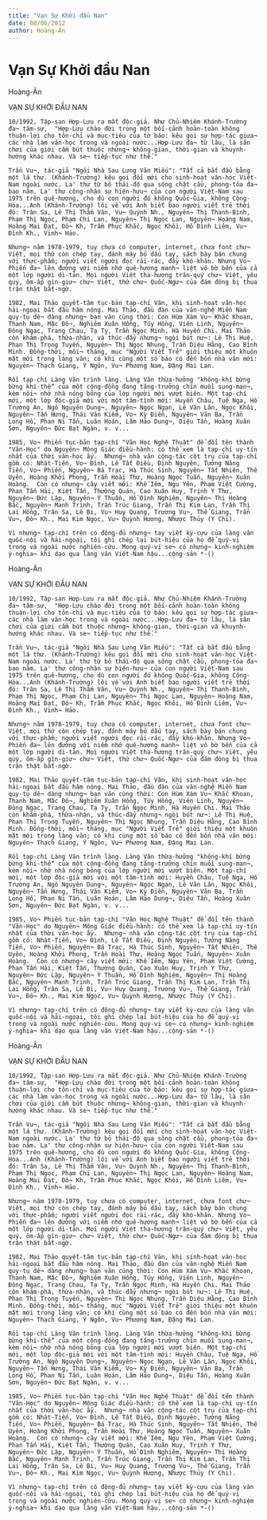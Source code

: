 ```yaml
---
title: "Vạn Sự Khởi đầu Nan"
date: 08/06/2012
author: Hoàng-Ân
---
```


# Vạn Sự Khởi đầu Nan

Hoàng-Ân


VẠN SỰ KHỞI ĐẦU NAN

    10/1992, Tập-san Hợp-Lưu ra mắt độc-giả. Như Chủ-Nhiệm Khánh-Trường đa¬ tâm-sự,  "Hợp-Lưu chào đời trong một bối-cảnh hoàn-toàn không thuận-lợi cho tôn-chỉ và mục-tiêu của tờ báo: kêu gọi sự hợp-tác giưa¬ các nhà làm văn-học trong và ngoài nước...Hợp-Lưu đa¬ từ lâu, là sân chơi của giới cầm bút thuộc nhưng¬ không-gian, thời-gian và khuynh-hướng khác nhau. Và se¬ tiếp-tục như thế."

    Trần Vu¬, tác-giả "Ngôi Nhà Sau Lưng Văn Miếu": "Tất cả bắt đầu bằng một lá thư. (Khánh-Trường) kêu gọi đổi mới cho sinh-hoạt văn-học Việt-Nam ngoài nước. La' thư từ bỏ thái-độ qua sông chặt cầu, phong-tỏa đa¬ bao năm. La' thư công-nhận sự hiện-hưu¬ của con người Việt-Nam sau 1975 trên quê-hương, cho dù con người đó không Quốc-Gia, không Cộng-Hòa...Anh (Khánh-Trường) lôi về với Anh biết bao người viết trẻ thời đó: Trân Sa, Lê Thị Thấm Vân, Vu¬ Quỳnh Nh., Nguyên¬ Thị Thanh-Bình, Phạm Thị Ngọc, Phạm Chi Lan, Nguyên¬ Thị Ngọc Lan, Nguyên¬ Hoàng Nam, Hoàng Mai Đạt, Đô¬ Kh, Trầm Phục Khắc, Ngọc Khôi, Hồ Đình Liêm, Vu¬ Đình Kh., Vinh¬ Hảo.

    Nhưng¬ năm 1978-1979, tuy chưa có computer, internet, chưa font chư¬ Việt, mọi thứ còn chép tay, đánh máy bỏ dấu tay, sách bày bán chung với thực-phẩm; người viết người đọc rải-rác, đầy khó-khăn. Nhưng Vo¬ Phiến đa¬ lên đường với niềm nhớ quê-hương manh¬ liệt vô bờ bến của cả một lớp người di-tản. Mọi người Việt tha-hương trân-quý chư¬ Việt, yêu quý, ôm-ấp gìn-giư¬ chư¬ Việt, thứ chư¬ Quốc-Ngư¬ của đám đông bị thua trận thật bất-ngờ.

    1982, Mai Thảo quyết-tâm tục-bản tạp-chí Văn, khi sinh-hoạt văn-học hải-ngoại bắt đầu hâm nóng. Mai Thảo, đầu đàn của văn-nghệ Miền Nam quy-tụ dê¬ dàng nhưng¬ bạn văn cùng thời: Con Hùm Xám Vu¬ Khắc Khoan, Thanh Nam, Mặc Đô¬, Nghiêm Xuân Hồng, Túy Hồng, Viên Linh, Nguyên¬ Đông Ngạc, Trang Chau, Tạ Tỵ, Trần Ngọc Minh, Hà Huyền Chi. Mai Thảo còn khám-phá, thừa-nhận, và thúc-đẩy nhưng¬ ngòi bút nư¬: Lê Thị Huệ, Phan Thị Trọng Tuyến, Nguyên¬ Thị Ngọc Nhung, Trần Diệu Hằng, Cao Bình Minh. Đồng-thời, môi¬ tháng, mục "Người Viết Trẻ" giới thiệu một khuôn mặt mới trong làng văn; có khi cùng một số báo có đến bốn nhà văn mới: Nguyên¬ Thạch Giang, Ý Ngôn, Vu¬ Phương Nam, Đặng Mai Lan.

    Rồi tạp-chí Làng Văn trình làng. Làng Văn thừa-hưởng "không-khí bừng bừng khí-thế" của một cộng-đồng đang tăng-trưởng chín muồi sung-man¬, kèm nôi¬ nhớ nhà nóng bỏng của lớp người mới vượt biên. Một tạp-chí mới, một lớp độc-giả mới với một tâm-tình mới: Huyền Châu, Tuệ Nga, Hồ Trường An, Ngô Nguyên Dung¬, Nguyên¬ Ngọc Ngạn, Lê Văn Lân, Ngọc Khôi, Nguyên¬ Tấn Hưng, Thái Văn Kiểm, Vo¬ Kỳ Điền, Nguyên¬ Văn Ba, Trần Long Hồ, Phan Ni Tấn, Luân Hoán, Lâm Hảo Dung¬, Diệu Tần, Hoàng Xuân Sơn, Nguyên¬ Đức Bạt Ngàn, v. v...

    1985, Vo¬ Phiến tục-bản tạp-chí "Văn Học Nghệ Thuật" để đổi tên thành "Văn-Học" do Nguyên¬ Mộng Giác điều-hành: có thể xem là tạp-chí uy-tín nhất của thời văn-học ấy.  Nhưng¬ nhà văn cộng-tác cột trụ của tạp-chí gồm có: Nhật-Tiến, Vo¬ Đình, Lê Tất Điều, Định Nguyên, Tưởng Năng Tiến, Vo¬ Phiến, Nguyên¬ Bá Trạc, Hà Thúc Sinh, Nguyên¬ Tất Nhiên, Thế Uyên, Hoàng Khởi Phong, Trần Hoài Thư, Hoàng Ngọc Tuấn, Nguyên¬ Xuân Hoàng.  Còn có nhưng¬ cây viết mới: Khế Iêm, Ngu Yên, Phạm Việt Cường, Phan Tấn Hải, Kiệt Tấn, Thường Quán, Cao Xuân Huy, Trịnh Y Thư, Nguyên¬ Đức Lập, Nguyên¬ Ý Thuần, Hồ Đình Nghiêm, Nguyên¬ Thị Hoàng Bắc, Nguyên¬ Manh Trinh, Trần Trúc Giang, Trần Thị Kim Lan, Trần Thị Lai Hồng, Trân Sa, Lê Bi, Vu¬ Huy Quang, Trương Vu¬, Thế Giang, Trần Vu¬, Đô¬ Kh., Mai Kim Ngọc, Vu¬ Quỳnh Hương, Nhược Thủy (Y Chi).

    Vì nhưng¬ tạp-chí trên có đông-đủ nhưng¬ tay viết kỳ-cựu của làng văn quốc-nội và hải-ngoại, tôi ghi chép lại bút-hiệu của họ để quý-vị trong và ngoài nước nghiên-cứu. Mong quý-vị se¬ có nhưng¬ kinh-nghiệm ý-nghia¬ khi dạo qua làng văn Việt-Nam hậu...cộng-sản *-()

Hoàng-Ân


VẠN SỰ KHỞI ĐẦU NAN

    10/1992, Tập-san Hợp-Lưu ra mắt độc-giả. Như Chủ-Nhiệm Khánh-Trường đa¬ tâm-sự,  "Hợp-Lưu chào đời trong một bối-cảnh hoàn-toàn không thuận-lợi cho tôn-chỉ và mục-tiêu của tờ báo: kêu gọi sự hợp-tác giưa¬ các nhà làm văn-học trong và ngoài nước...Hợp-Lưu đa¬ từ lâu, là sân chơi của giới cầm bút thuộc nhưng¬ không-gian, thời-gian và khuynh-hướng khác nhau. Và se¬ tiếp-tục như thế."

    Trần Vu¬, tác-giả "Ngôi Nhà Sau Lưng Văn Miếu": "Tất cả bắt đầu bằng một lá thư. (Khánh-Trường) kêu gọi đổi mới cho sinh-hoạt văn-học Việt-Nam ngoài nước. La' thư từ bỏ thái-độ qua sông chặt cầu, phong-tỏa đa¬ bao năm. La' thư công-nhận sự hiện-hưu¬ của con người Việt-Nam sau 1975 trên quê-hương, cho dù con người đó không Quốc-Gia, không Cộng-Hòa...Anh (Khánh-Trường) lôi về với Anh biết bao người viết trẻ thời đó: Trân Sa, Lê Thị Thấm Vân, Vu¬ Quỳnh Nh., Nguyên¬ Thị Thanh-Bình, Phạm Thị Ngọc, Phạm Chi Lan, Nguyên¬ Thị Ngọc Lan, Nguyên¬ Hoàng Nam, Hoàng Mai Đạt, Đô¬ Kh, Trầm Phục Khắc, Ngọc Khôi, Hồ Đình Liêm, Vu¬ Đình Kh., Vinh¬ Hảo.

    Nhưng¬ năm 1978-1979, tuy chưa có computer, internet, chưa font chư¬ Việt, mọi thứ còn chép tay, đánh máy bỏ dấu tay, sách bày bán chung với thực-phẩm; người viết người đọc rải-rác, đầy khó-khăn. Nhưng Vo¬ Phiến đa¬ lên đường với niềm nhớ quê-hương manh¬ liệt vô bờ bến của cả một lớp người di-tản. Mọi người Việt tha-hương trân-quý chư¬ Việt, yêu quý, ôm-ấp gìn-giư¬ chư¬ Việt, thứ chư¬ Quốc-Ngư¬ của đám đông bị thua trận thật bất-ngờ.

    1982, Mai Thảo quyết-tâm tục-bản tạp-chí Văn, khi sinh-hoạt văn-học hải-ngoại bắt đầu hâm nóng. Mai Thảo, đầu đàn của văn-nghệ Miền Nam quy-tụ dê¬ dàng nhưng¬ bạn văn cùng thời: Con Hùm Xám Vu¬ Khắc Khoan, Thanh Nam, Mặc Đô¬, Nghiêm Xuân Hồng, Túy Hồng, Viên Linh, Nguyên¬ Đông Ngạc, Trang Chau, Tạ Tỵ, Trần Ngọc Minh, Hà Huyền Chi. Mai Thảo còn khám-phá, thừa-nhận, và thúc-đẩy nhưng¬ ngòi bút nư¬: Lê Thị Huệ, Phan Thị Trọng Tuyến, Nguyên¬ Thị Ngọc Nhung, Trần Diệu Hằng, Cao Bình Minh. Đồng-thời, môi¬ tháng, mục "Người Viết Trẻ" giới thiệu một khuôn mặt mới trong làng văn; có khi cùng một số báo có đến bốn nhà văn mới: Nguyên¬ Thạch Giang, Ý Ngôn, Vu¬ Phương Nam, Đặng Mai Lan.

    Rồi tạp-chí Làng Văn trình làng. Làng Văn thừa-hưởng "không-khí bừng bừng khí-thế" của một cộng-đồng đang tăng-trưởng chín muồi sung-man¬, kèm nôi¬ nhớ nhà nóng bỏng của lớp người mới vượt biên. Một tạp-chí mới, một lớp độc-giả mới với một tâm-tình mới: Huyền Châu, Tuệ Nga, Hồ Trường An, Ngô Nguyên Dung¬, Nguyên¬ Ngọc Ngạn, Lê Văn Lân, Ngọc Khôi, Nguyên¬ Tấn Hưng, Thái Văn Kiểm, Vo¬ Kỳ Điền, Nguyên¬ Văn Ba, Trần Long Hồ, Phan Ni Tấn, Luân Hoán, Lâm Hảo Dung¬, Diệu Tần, Hoàng Xuân Sơn, Nguyên¬ Đức Bạt Ngàn, v. v...

    1985, Vo¬ Phiến tục-bản tạp-chí "Văn Học Nghệ Thuật" để đổi tên thành "Văn-Học" do Nguyên¬ Mộng Giác điều-hành: có thể xem là tạp-chí uy-tín nhất của thời văn-học ấy.  Nhưng¬ nhà văn cộng-tác cột trụ của tạp-chí gồm có: Nhật-Tiến, Vo¬ Đình, Lê Tất Điều, Định Nguyên, Tưởng Năng Tiến, Vo¬ Phiến, Nguyên¬ Bá Trạc, Hà Thúc Sinh, Nguyên¬ Tất Nhiên, Thế Uyên, Hoàng Khởi Phong, Trần Hoài Thư, Hoàng Ngọc Tuấn, Nguyên¬ Xuân Hoàng.  Còn có nhưng¬ cây viết mới: Khế Iêm, Ngu Yên, Phạm Việt Cường, Phan Tấn Hải, Kiệt Tấn, Thường Quán, Cao Xuân Huy, Trịnh Y Thư, Nguyên¬ Đức Lập, Nguyên¬ Ý Thuần, Hồ Đình Nghiêm, Nguyên¬ Thị Hoàng Bắc, Nguyên¬ Manh Trinh, Trần Trúc Giang, Trần Thị Kim Lan, Trần Thị Lai Hồng, Trân Sa, Lê Bi, Vu¬ Huy Quang, Trương Vu¬, Thế Giang, Trần Vu¬, Đô¬ Kh., Mai Kim Ngọc, Vu¬ Quỳnh Hương, Nhược Thủy (Y Chi).

    Vì nhưng¬ tạp-chí trên có đông-đủ nhưng¬ tay viết kỳ-cựu của làng văn quốc-nội và hải-ngoại, tôi ghi chép lại bút-hiệu của họ để quý-vị trong và ngoài nước nghiên-cứu. Mong quý-vị se¬ có nhưng¬ kinh-nghiệm ý-nghia¬ khi dạo qua làng văn Việt-Nam hậu...cộng-sản *-()

Hoàng-Ân


VẠN SỰ KHỞI ĐẦU NAN

    10/1992, Tập-san Hợp-Lưu ra mắt độc-giả. Như Chủ-Nhiệm Khánh-Trường đa¬ tâm-sự,  "Hợp-Lưu chào đời trong một bối-cảnh hoàn-toàn không thuận-lợi cho tôn-chỉ và mục-tiêu của tờ báo: kêu gọi sự hợp-tác giưa¬ các nhà làm văn-học trong và ngoài nước...Hợp-Lưu đa¬ từ lâu, là sân chơi của giới cầm bút thuộc nhưng¬ không-gian, thời-gian và khuynh-hướng khác nhau. Và se¬ tiếp-tục như thế."

    Trần Vu¬, tác-giả "Ngôi Nhà Sau Lưng Văn Miếu": "Tất cả bắt đầu bằng một lá thư. (Khánh-Trường) kêu gọi đổi mới cho sinh-hoạt văn-học Việt-Nam ngoài nước. La' thư từ bỏ thái-độ qua sông chặt cầu, phong-tỏa đa¬ bao năm. La' thư công-nhận sự hiện-hưu¬ của con người Việt-Nam sau 1975 trên quê-hương, cho dù con người đó không Quốc-Gia, không Cộng-Hòa...Anh (Khánh-Trường) lôi về với Anh biết bao người viết trẻ thời đó: Trân Sa, Lê Thị Thấm Vân, Vu¬ Quỳnh Nh., Nguyên¬ Thị Thanh-Bình, Phạm Thị Ngọc, Phạm Chi Lan, Nguyên¬ Thị Ngọc Lan, Nguyên¬ Hoàng Nam, Hoàng Mai Đạt, Đô¬ Kh, Trầm Phục Khắc, Ngọc Khôi, Hồ Đình Liêm, Vu¬ Đình Kh., Vinh¬ Hảo.

    Nhưng¬ năm 1978-1979, tuy chưa có computer, internet, chưa font chư¬ Việt, mọi thứ còn chép tay, đánh máy bỏ dấu tay, sách bày bán chung với thực-phẩm; người viết người đọc rải-rác, đầy khó-khăn. Nhưng Vo¬ Phiến đa¬ lên đường với niềm nhớ quê-hương manh¬ liệt vô bờ bến của cả một lớp người di-tản. Mọi người Việt tha-hương trân-quý chư¬ Việt, yêu quý, ôm-ấp gìn-giư¬ chư¬ Việt, thứ chư¬ Quốc-Ngư¬ của đám đông bị thua trận thật bất-ngờ.

    1982, Mai Thảo quyết-tâm tục-bản tạp-chí Văn, khi sinh-hoạt văn-học hải-ngoại bắt đầu hâm nóng. Mai Thảo, đầu đàn của văn-nghệ Miền Nam quy-tụ dê¬ dàng nhưng¬ bạn văn cùng thời: Con Hùm Xám Vu¬ Khắc Khoan, Thanh Nam, Mặc Đô¬, Nghiêm Xuân Hồng, Túy Hồng, Viên Linh, Nguyên¬ Đông Ngạc, Trang Chau, Tạ Tỵ, Trần Ngọc Minh, Hà Huyền Chi. Mai Thảo còn khám-phá, thừa-nhận, và thúc-đẩy nhưng¬ ngòi bút nư¬: Lê Thị Huệ, Phan Thị Trọng Tuyến, Nguyên¬ Thị Ngọc Nhung, Trần Diệu Hằng, Cao Bình Minh. Đồng-thời, môi¬ tháng, mục "Người Viết Trẻ" giới thiệu một khuôn mặt mới trong làng văn; có khi cùng một số báo có đến bốn nhà văn mới: Nguyên¬ Thạch Giang, Ý Ngôn, Vu¬ Phương Nam, Đặng Mai Lan.

    Rồi tạp-chí Làng Văn trình làng. Làng Văn thừa-hưởng "không-khí bừng bừng khí-thế" của một cộng-đồng đang tăng-trưởng chín muồi sung-man¬, kèm nôi¬ nhớ nhà nóng bỏng của lớp người mới vượt biên. Một tạp-chí mới, một lớp độc-giả mới với một tâm-tình mới: Huyền Châu, Tuệ Nga, Hồ Trường An, Ngô Nguyên Dung¬, Nguyên¬ Ngọc Ngạn, Lê Văn Lân, Ngọc Khôi, Nguyên¬ Tấn Hưng, Thái Văn Kiểm, Vo¬ Kỳ Điền, Nguyên¬ Văn Ba, Trần Long Hồ, Phan Ni Tấn, Luân Hoán, Lâm Hảo Dung¬, Diệu Tần, Hoàng Xuân Sơn, Nguyên¬ Đức Bạt Ngàn, v. v...

    1985, Vo¬ Phiến tục-bản tạp-chí "Văn Học Nghệ Thuật" để đổi tên thành "Văn-Học" do Nguyên¬ Mộng Giác điều-hành: có thể xem là tạp-chí uy-tín nhất của thời văn-học ấy.  Nhưng¬ nhà văn cộng-tác cột trụ của tạp-chí gồm có: Nhật-Tiến, Vo¬ Đình, Lê Tất Điều, Định Nguyên, Tưởng Năng Tiến, Vo¬ Phiến, Nguyên¬ Bá Trạc, Hà Thúc Sinh, Nguyên¬ Tất Nhiên, Thế Uyên, Hoàng Khởi Phong, Trần Hoài Thư, Hoàng Ngọc Tuấn, Nguyên¬ Xuân Hoàng.  Còn có nhưng¬ cây viết mới: Khế Iêm, Ngu Yên, Phạm Việt Cường, Phan Tấn Hải, Kiệt Tấn, Thường Quán, Cao Xuân Huy, Trịnh Y Thư, Nguyên¬ Đức Lập, Nguyên¬ Ý Thuần, Hồ Đình Nghiêm, Nguyên¬ Thị Hoàng Bắc, Nguyên¬ Manh Trinh, Trần Trúc Giang, Trần Thị Kim Lan, Trần Thị Lai Hồng, Trân Sa, Lê Bi, Vu¬ Huy Quang, Trương Vu¬, Thế Giang, Trần Vu¬, Đô¬ Kh., Mai Kim Ngọc, Vu¬ Quỳnh Hương, Nhược Thủy (Y Chi).

    Vì nhưng¬ tạp-chí trên có đông-đủ nhưng¬ tay viết kỳ-cựu của làng văn quốc-nội và hải-ngoại, tôi ghi chép lại bút-hiệu của họ để quý-vị trong và ngoài nước nghiên-cứu. Mong quý-vị se¬ có nhưng¬ kinh-nghiệm ý-nghia¬ khi dạo qua làng văn Việt-Nam hậu...cộng-sản *-()
